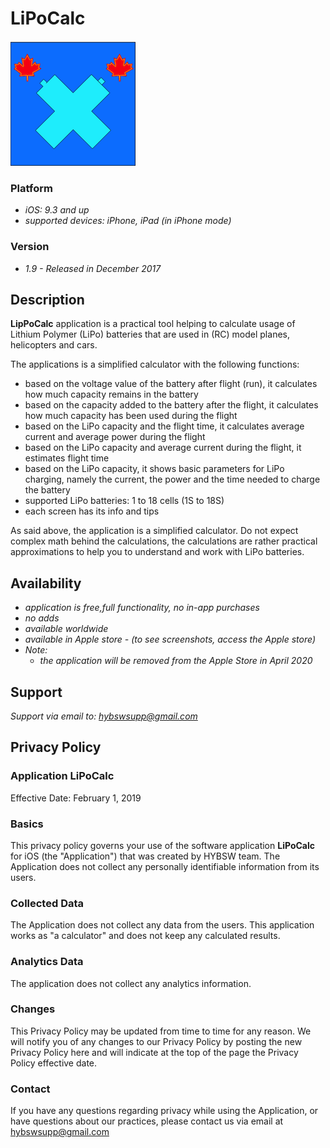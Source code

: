 # LiPoCalc


![](images/iconlipo.png)

### Platform
- *iOS: 9.3 and up*
- *supported devices: iPhone, iPad (in iPhone mode)*

### Version
- *1.9 - Released in December 2017*


## Description
**LipPoCalc** application is a practical tool helping to calculate usage of Lithium Polymer (LiPo)
batteries that are used in (RC) model planes, helicopters and cars.

The applications is a simplified calculator with the following functions:

- based on the voltage value of the battery after flight (run), it calculates how much capacity remains in the battery
- based on the capacity added to the battery after the flight, it calculates how much capacity has been used during the flight
- based on the LiPo capacity and the flight time, it calculates average current and average power during the flight
- based on the LiPo capacity and average current during the flight, it estimates flight time
- based on the LiPo capacity, it shows basic parameters for LiPo charging, namely the current,
the power and the time needed to charge the battery
- supported LiPo batteries: 1 to 18 cells (1S to 18S)
- each screen has its info and tips

As said above, the application is a simplified calculator. Do not expect complex math behind
the calculations, the calculations are rather practical approximations to help you to understand
and work with LiPo batteries.


## Availability
- *application is free,full functionality, no in-app purchases*
- *no adds*
- *available worldwide*
- *available in Apple store - (to see screenshots, access the Apple store)*
- *Note:*
  - *the application will be removed from the Apple Store in April 2020*

## Support
*Support via email to: <hybswsupp@gmail.com>*

## Privacy Policy

### Application **LiPoCalc**
 Effective Date: February 1, 2019


### Basics
This privacy policy governs your use of the software application **LiPoCalc** for iOS  (the "Application") that was created by HYBSW team.
The Application does not collect any personally identifiable information from its users.

### Collected Data
The Application does not collect any data from the users. This application works as "a calculator"
and does not keep any calculated results.

### Analytics Data
The application does not collect any analytics information.

### Changes
This Privacy Policy may be updated from time to time for any reason. We will notify you of any
 changes to our Privacy Policy by posting the new Privacy Policy here and will indicate at the top of the page the Privacy Policy effective date.

### Contact
If you have any questions regarding privacy while using the Application, or have questions about our practices, please contact us via email at <hybswsupp@gmail.com>